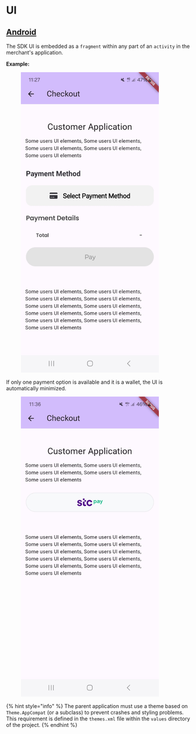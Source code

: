 # UI

## [**Android**](ui.md#android-1)

The SDK UI is embedded as a `fragment` within any part of an `activity` in the merchant's application.

**Example:**

<figure><img src="../../../.gitbook/assets/image (4) (1).png" alt="" width="375"><figcaption></figcaption></figure>

If only one payment option is available and it is a wallet, the UI is automatically minimized.

<figure><img src="../../../.gitbook/assets/image (1) (1) (1).png" alt="" width="375"><figcaption></figcaption></figure>

{% hint style="info" %}
The parent application must use a theme based on `Theme.AppCompat` (or a subclass) to prevent crashes and styling problems. This requirement is defined in the `themes.xml` file within the `values` directory of the project.
{% endhint %}
